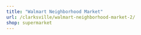 ```yaml
---
title: "Walmart Neighborhood Market"
url: /clarksville/walmart-neighborhood-market-2/
shop: supermarket
---
```


